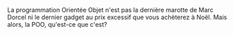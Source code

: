 La programmation Orientée Objet n'est pas la dernière marotte de Marc Dorcel ni le dernier gadget au prix excessif que vous achèterez à Noël.
Mais alors, la POO, qu'est-ce que c'est?
